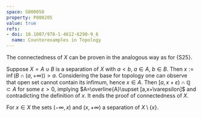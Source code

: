 ```yaml
---
space: S000058
property: P000205
value: true
refs:
- doi: 10.1007/978-1-4612-6290-9_6
  name: Counterexamples in Topology
---
```


The connectedness of $X$ can be proven in the analogous way as for {S25}.

Suppose $X=A\cup B$ is a separation of $X$ with $a<b$, $a\in A$, $b\in B$.
Then $x:=\inf(B\cap(a,+\infty) ) >a$. Considering the base for topology one can observe that open set cannot contain its infimum, hence $x\in A$. Then $[a,x+\varepsilon)\cap\mathbb Q\subset A$ for some $\varepsilon >0$, implying $A=\overline{A}\supset [a,x+\varepsilon]$
and contradicting the definition of $x$.
It ends the proof of connectedness of $X$.

For $x\in X$ the sets $(-\infty,x)$ and $(x,+\infty)$ a separation of $X\setminus \{x\}$.
